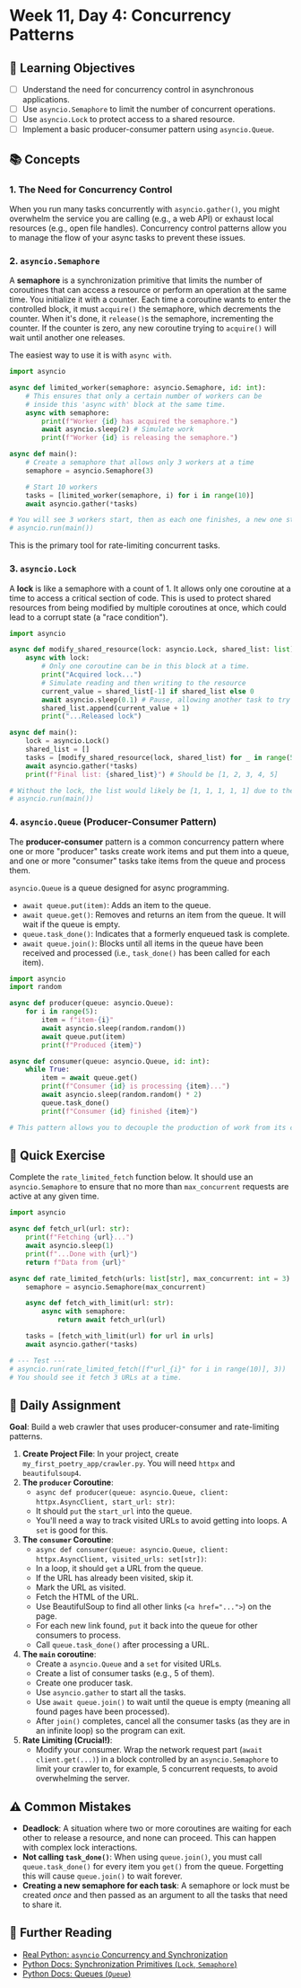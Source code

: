 # Week 11, Day 4: Concurrency Patterns

## 🎯 Learning Objectives

- [ ] Understand the need for concurrency control in asynchronous applications.
- [ ] Use `asyncio.Semaphore` to limit the number of concurrent operations.
- [ ] Use `asyncio.Lock` to protect access to a shared resource.
- [ ] Implement a basic producer-consumer pattern using `asyncio.Queue`.

## 📚 Concepts

### 1. The Need for Concurrency Control

When you run many tasks concurrently with `asyncio.gather()`, you might overwhelm the service you are calling (e.g., a web API) or exhaust local resources (e.g., open file handles). Concurrency control patterns allow you to manage the flow of your async tasks to prevent these issues.

### 2. `asyncio.Semaphore`

A **semaphore** is a synchronization primitive that limits the number of coroutines that can access a resource or perform an operation at the same time. You initialize it with a counter. Each time a coroutine wants to enter the controlled block, it must `acquire()` the semaphore, which decrements the counter. When it's done, it `release()`s the semaphore, incrementing the counter. If the counter is zero, any new coroutine trying to `acquire()` will wait until another one releases.

The easiest way to use it is with `async with`.

```python
import asyncio

async def limited_worker(semaphore: asyncio.Semaphore, id: int):
    # This ensures that only a certain number of workers can be
    # inside this 'async with' block at the same time.
    async with semaphore:
        print(f"Worker {id} has acquired the semaphore.")
        await asyncio.sleep(2) # Simulate work
        print(f"Worker {id} is releasing the semaphore.")

async def main():
    # Create a semaphore that allows only 3 workers at a time
    semaphore = asyncio.Semaphore(3)

    # Start 10 workers
    tasks = [limited_worker(semaphore, i) for i in range(10)]
    await asyncio.gather(*tasks)

# You will see 3 workers start, then as each one finishes, a new one starts.
# asyncio.run(main())
```

This is the primary tool for rate-limiting concurrent tasks.

### 3. `asyncio.Lock`

A **lock** is like a semaphore with a count of 1. It allows only one coroutine at a time to access a critical section of code. This is used to protect shared resources from being modified by multiple coroutines at once, which could lead to a corrupt state (a "race condition").

```python
import asyncio

async def modify_shared_resource(lock: asyncio.Lock, shared_list: list):
    async with lock:
        # Only one coroutine can be in this block at a time.
        print("Acquired lock...")
        # Simulate reading and then writing to the resource
        current_value = shared_list[-1] if shared_list else 0
        await asyncio.sleep(0.1) # Pause, allowing another task to try to run
        shared_list.append(current_value + 1)
        print("...Released lock")

async def main():
    lock = asyncio.Lock()
    shared_list = []
    tasks = [modify_shared_resource(lock, shared_list) for _ in range(5)]
    await asyncio.gather(*tasks)
    print(f"Final list: {shared_list}") # Should be [1, 2, 3, 4, 5]

# Without the lock, the list would likely be [1, 1, 1, 1, 1] due to the race condition.
# asyncio.run(main())
```

### 4. `asyncio.Queue` (Producer-Consumer Pattern)

The **producer-consumer** pattern is a common concurrency pattern where one or more "producer" tasks create work items and put them into a queue, and one or more "consumer" tasks take items from the queue and process them.

`asyncio.Queue` is a queue designed for async programming.

- `await queue.put(item)`: Adds an item to the queue.
- `await queue.get()`: Removes and returns an item from the queue. It will wait if the queue is empty.
- `queue.task_done()`: Indicates that a formerly enqueued task is complete.
- `await queue.join()`: Blocks until all items in the queue have been received and processed (i.e., `task_done()` has been called for each item).

```python
import asyncio
import random

async def producer(queue: asyncio.Queue):
    for i in range(5):
        item = f"item-{i}"
        await asyncio.sleep(random.random())
        await queue.put(item)
        print(f"Produced {item}")

async def consumer(queue: asyncio.Queue, id: int):
    while True:
        item = await queue.get()
        print(f"Consumer {id} is processing {item}...")
        await asyncio.sleep(random.random() * 2)
        queue.task_done()
        print(f"Consumer {id} finished {item}")

# This pattern allows you to decouple the production of work from its consumption.
```

## 🔹 Quick Exercise

Complete the `rate_limited_fetch` function below. It should use an `asyncio.Semaphore` to ensure that no more than `max_concurrent` requests are active at any given time.

```python
import asyncio

async def fetch_url(url: str):
    print(f"Fetching {url}...")
    await asyncio.sleep(1)
    print(f"...Done with {url}")
    return f"Data from {url}"

async def rate_limited_fetch(urls: list[str], max_concurrent: int = 3):
    semaphore = asyncio.Semaphore(max_concurrent)

    async def fetch_with_limit(url: str):
        async with semaphore:
            return await fetch_url(url)

    tasks = [fetch_with_limit(url) for url in urls]
    await asyncio.gather(*tasks)

# --- Test ---
# asyncio.run(rate_limited_fetch([f"url_{i}" for i in range(10)], 3))
# You should see it fetch 3 URLs at a time.
```

## 📝 Daily Assignment

**Goal**: Build a web crawler that uses producer-consumer and rate-limiting patterns.

1.  **Create Project File**: In your project, create `my_first_poetry_app/crawler.py`. You will need `httpx` and `beautifulsoup4`.
2.  **The `producer` Coroutine**:
    - `async def producer(queue: asyncio.Queue, client: httpx.AsyncClient, start_url: str)`:
    - It should `put` the `start_url` into the queue.
    - You'll need a way to track visited URLs to avoid getting into loops. A `set` is good for this.
3.  **The `consumer` Coroutine**:
    - `async def consumer(queue: asyncio.Queue, client: httpx.AsyncClient, visited_urls: set[str])`:
    - In a loop, it should `get` a URL from the queue.
    - If the URL has already been visited, skip it.
    - Mark the URL as visited.
    - Fetch the HTML of the URL.
    - Use BeautifulSoup to find all other links (`<a href="...">`) on the page.
    - For each new link found, `put` it back into the queue for other consumers to process.
    - Call `queue.task_done()` after processing a URL.
4.  **The `main` coroutine**:
    - Create a `asyncio.Queue` and a `set` for visited URLs.
    - Create a list of consumer tasks (e.g., 5 of them).
    - Create one producer task.
    - Use `asyncio.gather` to start all the tasks.
    - Use `await queue.join()` to wait until the queue is empty (meaning all found pages have been processed).
    - After `join()` completes, cancel all the consumer tasks (as they are in an infinite loop) so the program can exit.
5.  **Rate Limiting (Crucial!)**:
    - Modify your consumer. Wrap the network request part (`await client.get(...)`) in a block controlled by an `asyncio.Semaphore` to limit your crawler to, for example, 5 concurrent requests, to avoid overwhelming the server.

## ⚠️ Common Mistakes

- **Deadlock**: A situation where two or more coroutines are waiting for each other to release a resource, and none can proceed. This can happen with complex lock interactions.
- **Not calling `task_done()`**: When using `queue.join()`, you must call `queue.task_done()` for every item you `get()` from the queue. Forgetting this will cause `queue.join()` to wait forever.
- **Creating a new semaphore for each task**: A semaphore or lock must be created _once_ and then passed as an argument to all the tasks that need to share it.

## 📖 Further Reading

- [Real Python: `asyncio` Concurrency and Synchronization](https://realpython.com/async-io-python/#asyncio-queue)
- [Python Docs: Synchronization Primitives (`Lock`, `Semaphore`)](https://docs.python.org/3/library/asyncio-sync.html)
- [Python Docs: Queues (`Queue`)](https://docs.python.org/3/library/asyncio-queue.html)
